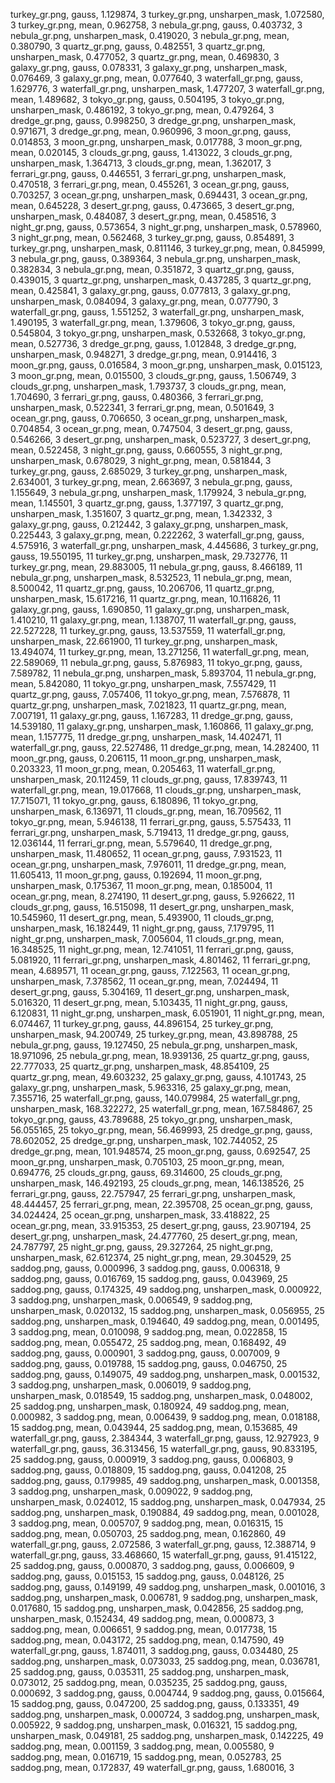 turkey_gr.png, gauss, 1.129874, 3
turkey_gr.png, unsharpen_mask, 1.072580, 3
turkey_gr.png, mean, 0.962758, 3
nebula_gr.png, gauss, 0.403732, 3
nebula_gr.png, unsharpen_mask, 0.419020, 3
nebula_gr.png, mean, 0.380790, 3
quartz_gr.png, gauss, 0.482551, 3
quartz_gr.png, unsharpen_mask, 0.477052, 3
quartz_gr.png, mean, 0.469830, 3
galaxy_gr.png, gauss, 0.078331, 3
galaxy_gr.png, unsharpen_mask, 0.076469, 3
galaxy_gr.png, mean, 0.077640, 3
waterfall_gr.png, gauss, 1.629776, 3
waterfall_gr.png, unsharpen_mask, 1.477207, 3
waterfall_gr.png, mean, 1.489682, 3
tokyo_gr.png, gauss, 0.504195, 3
tokyo_gr.png, unsharpen_mask, 0.486192, 3
tokyo_gr.png, mean, 0.479264, 3
dredge_gr.png, gauss, 0.998250, 3
dredge_gr.png, unsharpen_mask, 0.971671, 3
dredge_gr.png, mean, 0.960996, 3
moon_gr.png, gauss, 0.014853, 3
moon_gr.png, unsharpen_mask, 0.017788, 3
moon_gr.png, mean, 0.020145, 3
clouds_gr.png, gauss, 1.413022, 3
clouds_gr.png, unsharpen_mask, 1.364713, 3
clouds_gr.png, mean, 1.362017, 3
ferrari_gr.png, gauss, 0.446551, 3
ferrari_gr.png, unsharpen_mask, 0.470518, 3
ferrari_gr.png, mean, 0.455261, 3
ocean_gr.png, gauss, 0.703257, 3
ocean_gr.png, unsharpen_mask, 0.694431, 3
ocean_gr.png, mean, 0.645228, 3
desert_gr.png, gauss, 0.473665, 3
desert_gr.png, unsharpen_mask, 0.484087, 3
desert_gr.png, mean, 0.458516, 3
night_gr.png, gauss, 0.573654, 3
night_gr.png, unsharpen_mask, 0.578960, 3
night_gr.png, mean, 0.562468, 3
turkey_gr.png, gauss, 0.854891, 3
turkey_gr.png, unsharpen_mask, 0.811146, 3
turkey_gr.png, mean, 0.845999, 3
nebula_gr.png, gauss, 0.389364, 3
nebula_gr.png, unsharpen_mask, 0.382834, 3
nebula_gr.png, mean, 0.351872, 3
quartz_gr.png, gauss, 0.439015, 3
quartz_gr.png, unsharpen_mask, 0.437285, 3
quartz_gr.png, mean, 0.425841, 3
galaxy_gr.png, gauss, 0.077813, 3
galaxy_gr.png, unsharpen_mask, 0.084094, 3
galaxy_gr.png, mean, 0.077790, 3
waterfall_gr.png, gauss, 1.551252, 3
waterfall_gr.png, unsharpen_mask, 1.490195, 3
waterfall_gr.png, mean, 1.379606, 3
tokyo_gr.png, gauss, 0.545804, 3
tokyo_gr.png, unsharpen_mask, 0.532668, 3
tokyo_gr.png, mean, 0.527736, 3
dredge_gr.png, gauss, 1.012848, 3
dredge_gr.png, unsharpen_mask, 0.948271, 3
dredge_gr.png, mean, 0.914416, 3
moon_gr.png, gauss, 0.016584, 3
moon_gr.png, unsharpen_mask, 0.015123, 3
moon_gr.png, mean, 0.015500, 3
clouds_gr.png, gauss, 1.506749, 3
clouds_gr.png, unsharpen_mask, 1.793737, 3
clouds_gr.png, mean, 1.704690, 3
ferrari_gr.png, gauss, 0.480366, 3
ferrari_gr.png, unsharpen_mask, 0.522341, 3
ferrari_gr.png, mean, 0.501649, 3
ocean_gr.png, gauss, 0.706650, 3
ocean_gr.png, unsharpen_mask, 0.704854, 3
ocean_gr.png, mean, 0.747504, 3
desert_gr.png, gauss, 0.546266, 3
desert_gr.png, unsharpen_mask, 0.523727, 3
desert_gr.png, mean, 0.522458, 3
night_gr.png, gauss, 0.660555, 3
night_gr.png, unsharpen_mask, 0.678029, 3
night_gr.png, mean, 0.581844, 3
turkey_gr.png, gauss, 2.685029, 3
turkey_gr.png, unsharpen_mask, 2.634001, 3
turkey_gr.png, mean, 2.663697, 3
nebula_gr.png, gauss, 1.155649, 3
nebula_gr.png, unsharpen_mask, 1.179924, 3
nebula_gr.png, mean, 1.145501, 3
quartz_gr.png, gauss, 1.377197, 3
quartz_gr.png, unsharpen_mask, 1.351607, 3
quartz_gr.png, mean, 1.342332, 3
galaxy_gr.png, gauss, 0.212442, 3
galaxy_gr.png, unsharpen_mask, 0.225443, 3
galaxy_gr.png, mean, 0.222262, 3
waterfall_gr.png, gauss, 4.575916, 3
waterfall_gr.png, unsharpen_mask, 4.445686, 3
turkey_gr.png, gauss, 19.550195, 11
turkey_gr.png, unsharpen_mask, 29.732776, 11
turkey_gr.png, mean, 29.883005, 11
nebula_gr.png, gauss, 8.466189, 11
nebula_gr.png, unsharpen_mask, 8.532523, 11
nebula_gr.png, mean, 8.500042, 11
quartz_gr.png, gauss, 10.206706, 11
quartz_gr.png, unsharpen_mask, 15.617216, 11
quartz_gr.png, mean, 10.116826, 11
galaxy_gr.png, gauss, 1.690850, 11
galaxy_gr.png, unsharpen_mask, 1.410210, 11
galaxy_gr.png, mean, 1.138707, 11
waterfall_gr.png, gauss, 22.527228, 11
turkey_gr.png, gauss, 13.537559, 11
waterfall_gr.png, unsharpen_mask, 22.661900, 11
turkey_gr.png, unsharpen_mask, 13.494074, 11
turkey_gr.png, mean, 13.271256, 11
waterfall_gr.png, mean, 22.589069, 11
nebula_gr.png, gauss, 5.876983, 11
tokyo_gr.png, gauss, 7.589782, 11
nebula_gr.png, unsharpen_mask, 5.893704, 11
nebula_gr.png, mean, 5.842080, 11
tokyo_gr.png, unsharpen_mask, 7.557429, 11
quartz_gr.png, gauss, 7.057406, 11
tokyo_gr.png, mean, 7.576878, 11
quartz_gr.png, unsharpen_mask, 7.021823, 11
quartz_gr.png, mean, 7.007191, 11
galaxy_gr.png, gauss, 1.167283, 11
dredge_gr.png, gauss, 14.539180, 11
galaxy_gr.png, unsharpen_mask, 1.160866, 11
galaxy_gr.png, mean, 1.157775, 11
dredge_gr.png, unsharpen_mask, 14.402471, 11
waterfall_gr.png, gauss, 22.527486, 11
dredge_gr.png, mean, 14.282400, 11
moon_gr.png, gauss, 0.206115, 11
moon_gr.png, unsharpen_mask, 0.203323, 11
moon_gr.png, mean, 0.205463, 11
waterfall_gr.png, unsharpen_mask, 20.112459, 11
clouds_gr.png, gauss, 17.839743, 11
waterfall_gr.png, mean, 19.017668, 11
clouds_gr.png, unsharpen_mask, 17.715071, 11
tokyo_gr.png, gauss, 6.180896, 11
tokyo_gr.png, unsharpen_mask, 6.136971, 11
clouds_gr.png, mean, 16.709562, 11
tokyo_gr.png, mean, 5.946138, 11
ferrari_gr.png, gauss, 5.575433, 11
ferrari_gr.png, unsharpen_mask, 5.719413, 11
dredge_gr.png, gauss, 12.036144, 11
ferrari_gr.png, mean, 5.579640, 11
dredge_gr.png, unsharpen_mask, 11.480652, 11
ocean_gr.png, gauss, 7.931523, 11
ocean_gr.png, unsharpen_mask, 7.976011, 11
dredge_gr.png, mean, 11.605413, 11
moon_gr.png, gauss, 0.192694, 11
moon_gr.png, unsharpen_mask, 0.175367, 11
moon_gr.png, mean, 0.185004, 11
ocean_gr.png, mean, 8.274190, 11
desert_gr.png, gauss, 5.926622, 11
clouds_gr.png, gauss, 16.515098, 11
desert_gr.png, unsharpen_mask, 10.545960, 11
desert_gr.png, mean, 5.493900, 11
clouds_gr.png, unsharpen_mask, 16.182449, 11
night_gr.png, gauss, 7.179795, 11
night_gr.png, unsharpen_mask, 7.005604, 11
clouds_gr.png, mean, 16.348525, 11
night_gr.png, mean, 12.741051, 11
ferrari_gr.png, gauss, 5.081920, 11
ferrari_gr.png, unsharpen_mask, 4.801462, 11
ferrari_gr.png, mean, 4.689571, 11
ocean_gr.png, gauss, 7.122563, 11
ocean_gr.png, unsharpen_mask, 7.378562, 11
ocean_gr.png, mean, 7.024494, 11
desert_gr.png, gauss, 5.304169, 11
desert_gr.png, unsharpen_mask, 5.016320, 11
desert_gr.png, mean, 5.103435, 11
night_gr.png, gauss, 6.120831, 11
night_gr.png, unsharpen_mask, 6.051901, 11
night_gr.png, mean, 6.074467, 11
turkey_gr.png, gauss, 44.896154, 25
turkey_gr.png, unsharpen_mask, 94.200749, 25
turkey_gr.png, mean, 43.898788, 25
nebula_gr.png, gauss, 19.127450, 25
nebula_gr.png, unsharpen_mask, 18.971096, 25
nebula_gr.png, mean, 18.939136, 25
quartz_gr.png, gauss, 22.777033, 25
quartz_gr.png, unsharpen_mask, 48.854109, 25
quartz_gr.png, mean, 49.603232, 25
galaxy_gr.png, gauss, 4.101743, 25
galaxy_gr.png, unsharpen_mask, 5.963316, 25
galaxy_gr.png, mean, 7.355716, 25
waterfall_gr.png, gauss, 140.079984, 25
waterfall_gr.png, unsharpen_mask, 168.322272, 25
waterfall_gr.png, mean, 167.584867, 25
tokyo_gr.png, gauss, 43.789688, 25
tokyo_gr.png, unsharpen_mask, 56.055165, 25
tokyo_gr.png, mean, 56.469993, 25
dredge_gr.png, gauss, 78.602052, 25
dredge_gr.png, unsharpen_mask, 102.744052, 25
dredge_gr.png, mean, 101.948574, 25
moon_gr.png, gauss, 0.692547, 25
moon_gr.png, unsharpen_mask, 0.705103, 25
moon_gr.png, mean, 0.694776, 25
clouds_gr.png, gauss, 69.314600, 25
clouds_gr.png, unsharpen_mask, 146.492193, 25
clouds_gr.png, mean, 146.138526, 25
ferrari_gr.png, gauss, 22.757947, 25
ferrari_gr.png, unsharpen_mask, 48.444457, 25
ferrari_gr.png, mean, 22.395708, 25
ocean_gr.png, gauss, 34.024424, 25
ocean_gr.png, unsharpen_mask, 33.418822, 25
ocean_gr.png, mean, 33.915353, 25
desert_gr.png, gauss, 23.907194, 25
desert_gr.png, unsharpen_mask, 24.477760, 25
desert_gr.png, mean, 24.787797, 25
night_gr.png, gauss, 29.327264, 25
night_gr.png, unsharpen_mask, 62.612374, 25
night_gr.png, mean, 29.304529, 25
saddog.png, gauss, 0.000996, 3
saddog.png, gauss, 0.006318, 9
saddog.png, gauss, 0.016769, 15
saddog.png, gauss, 0.043969, 25
saddog.png, gauss, 0.174325, 49
saddog.png, unsharpen_mask, 0.000922, 3
saddog.png, unsharpen_mask, 0.006549, 9
saddog.png, unsharpen_mask, 0.020132, 15
saddog.png, unsharpen_mask, 0.056955, 25
saddog.png, unsharpen_mask, 0.194640, 49
saddog.png, mean, 0.001495, 3
saddog.png, mean, 0.010098, 9
saddog.png, mean, 0.022858, 15
saddog.png, mean, 0.055472, 25
saddog.png, mean, 0.168492, 49
saddog.png, gauss, 0.000901, 3
saddog.png, gauss, 0.007009, 9
saddog.png, gauss, 0.019788, 15
saddog.png, gauss, 0.046750, 25
saddog.png, gauss, 0.149075, 49
saddog.png, unsharpen_mask, 0.001532, 3
saddog.png, unsharpen_mask, 0.006019, 9
saddog.png, unsharpen_mask, 0.018549, 15
saddog.png, unsharpen_mask, 0.048002, 25
saddog.png, unsharpen_mask, 0.180924, 49
saddog.png, mean, 0.000982, 3
saddog.png, mean, 0.006439, 9
saddog.png, mean, 0.018188, 15
saddog.png, mean, 0.043944, 25
saddog.png, mean, 0.153685, 49
waterfall_gr.png, gauss, 2.384344, 3
waterfall_gr.png, gauss, 12.927923, 9
waterfall_gr.png, gauss, 36.313456, 15
waterfall_gr.png, gauss, 90.833195, 25
saddog.png, gauss, 0.000919, 3
saddog.png, gauss, 0.006803, 9
saddog.png, gauss, 0.018809, 15
saddog.png, gauss, 0.041208, 25
saddog.png, gauss, 0.179985, 49
saddog.png, unsharpen_mask, 0.001358, 3
saddog.png, unsharpen_mask, 0.009022, 9
saddog.png, unsharpen_mask, 0.024012, 15
saddog.png, unsharpen_mask, 0.047934, 25
saddog.png, unsharpen_mask, 0.190884, 49
saddog.png, mean, 0.001028, 3
saddog.png, mean, 0.005707, 9
saddog.png, mean, 0.016315, 15
saddog.png, mean, 0.050703, 25
saddog.png, mean, 0.162860, 49
waterfall_gr.png, gauss, 2.072586, 3
waterfall_gr.png, gauss, 12.388714, 9
waterfall_gr.png, gauss, 33.468660, 15
waterfall_gr.png, gauss, 91.415122, 25
saddog.png, gauss, 0.000870, 3
saddog.png, gauss, 0.006609, 9
saddog.png, gauss, 0.015153, 15
saddog.png, gauss, 0.048126, 25
saddog.png, gauss, 0.149199, 49
saddog.png, unsharpen_mask, 0.001016, 3
saddog.png, unsharpen_mask, 0.006781, 9
saddog.png, unsharpen_mask, 0.017680, 15
saddog.png, unsharpen_mask, 0.042856, 25
saddog.png, unsharpen_mask, 0.152434, 49
saddog.png, mean, 0.000873, 3
saddog.png, mean, 0.006651, 9
saddog.png, mean, 0.017738, 15
saddog.png, mean, 0.043172, 25
saddog.png, mean, 0.147590, 49
waterfall_gr.png, gauss, 1.874011, 3
saddog.png, gauss, 0.034480, 25
saddog.png, unsharpen_mask, 0.073033, 25
saddog.png, mean, 0.036781, 25
saddog.png, gauss, 0.035311, 25
saddog.png, unsharpen_mask, 0.073012, 25
saddog.png, mean, 0.035235, 25
saddog.png, gauss, 0.000692, 3
saddog.png, gauss, 0.004744, 9
saddog.png, gauss, 0.015664, 15
saddog.png, gauss, 0.047200, 25
saddog.png, gauss, 0.133351, 49
saddog.png, unsharpen_mask, 0.000724, 3
saddog.png, unsharpen_mask, 0.005922, 9
saddog.png, unsharpen_mask, 0.016321, 15
saddog.png, unsharpen_mask, 0.049181, 25
saddog.png, unsharpen_mask, 0.142225, 49
saddog.png, mean, 0.001159, 3
saddog.png, mean, 0.005580, 9
saddog.png, mean, 0.016719, 15
saddog.png, mean, 0.052783, 25
saddog.png, mean, 0.172837, 49
waterfall_gr.png, gauss, 1.680016, 3
